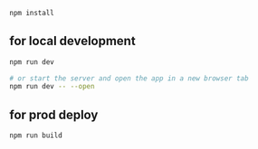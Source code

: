 ```bash
npm install
```

## for local development

```bash
npm run dev

# or start the server and open the app in a new browser tab
npm run dev -- --open
```

## for prod deploy
```bash
npm run build
```
